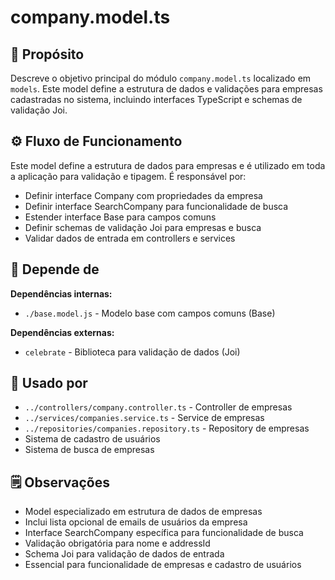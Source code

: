 # company.model.ts

## 📘 Propósito
Descreve o objetivo principal do módulo `company.model.ts` localizado em `models`. Este model define a estrutura de dados e validações para empresas cadastradas no sistema, incluindo interfaces TypeScript e schemas de validação Joi.

## ⚙️ Fluxo de Funcionamento
Este model define a estrutura de dados para empresas e é utilizado em toda a aplicação para validação e tipagem. É responsável por:
- Definir interface Company com propriedades da empresa
- Definir interface SearchCompany para funcionalidade de busca
- Estender interface Base para campos comuns
- Definir schemas de validação Joi para empresas e busca
- Validar dados de entrada em controllers e services

## 🔗 Depende de
**Dependências internas:**
- `./base.model.js` - Modelo base com campos comuns (Base)

**Dependências externas:**
- `celebrate` - Biblioteca para validação de dados (Joi)

## 🧩 Usado por
- `../controllers/company.controller.ts` - Controller de empresas
- `../services/companies.service.ts` - Service de empresas
- `../repositories/companies.repository.ts` - Repository de empresas
- Sistema de cadastro de usuários
- Sistema de busca de empresas

## 🗒️ Observações
- Model especializado em estrutura de dados de empresas
- Inclui lista opcional de emails de usuários da empresa
- Interface SearchCompany específica para funcionalidade de busca
- Validação obrigatória para nome e addressId
- Schema Joi para validação de dados de entrada
- Essencial para funcionalidade de empresas e cadastro de usuários
